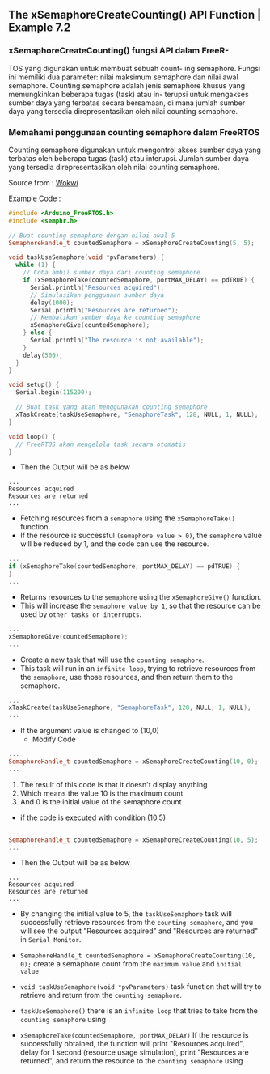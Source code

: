 ## The xSemaphoreCreateCounting() API Function | Example 7.2
### xSemaphoreCreateCounting() fungsi API dalam FreeR-
TOS yang digunakan untuk membuat sebuah count-
ing semaphore. Fungsi ini memiliki dua parameter:
nilai maksimum semaphore dan nilai awal semaphore.
Counting semaphore adalah jenis semaphore khusus
yang memungkinkan beberapa tugas (task) atau in-
terupsi untuk mengakses sumber daya yang terbatas
secara bersamaan, di mana jumlah sumber daya yang
tersedia direpresentasikan oleh nilai counting semaphore.
### Memahami penggunaan counting semaphore dalam FreeRTOS
Counting semaphore digunakan untuk mengontrol akses sumber daya yang terbatas oleh beberapa tugas (task) atau interupsi. Jumlah sumber daya yang tersedia direpresentasikan oleh nilai counting semaphore.

Source from : [Wokwi](https://wokwi.com/projects/new/arduino-uno)

Example Code :
```ino
#include <Arduino_FreeRTOS.h>
#include <semphr.h>

// Buat counting semaphore dengan nilai awal 5
SemaphoreHandle_t countedSemaphore = xSemaphoreCreateCounting(5, 5);

void taskUseSemaphore(void *pvParameters) {
  while (1) {
    // Coba ambil sumber daya dari counting semaphore
    if (xSemaphoreTake(countedSemaphore, portMAX_DELAY) == pdTRUE) {
      Serial.println("Resources acquired");
      // Simulasikan penggunaan sumber daya
      delay(1000);
      Serial.println("Resources are returned");
      // Kembalikan sumber daya ke counting semaphore
      xSemaphoreGive(countedSemaphore);
    } else {
      Serial.println("The resource is not available");
    }
    delay(500);
  }
}

void setup() {
  Serial.begin(115200);

  // Buat task yang akan menggunakan counting semaphore
  xTaskCreate(taskUseSemaphore, "SemaphoreTask", 128, NULL, 1, NULL);
}

void loop() {
  // FreeRTOS akan mengelola task secara otomatis
}
```
- Then the Output will be as below
```
...
Resources acquired
Resources are returned
...
```
- Fetching resources from a `semaphore` using the `xSemaphoreTake()` function.
- If the resource is successful `(semaphore value > 0)`, the `semaphore` value will be reduced by 1, and the code can use the resource.
```ino
...
if (xSemaphoreTake(countedSemaphore, portMAX_DELAY) == pdTRUE) {
}
...
```
- Returns resources to the `semaphore` using the `xSemaphoreGive()` function.
- This will increase the `semaphore value by 1`, so that the resource can be used by `other tasks or interrupts`.
```ino
...
xSemaphoreGive(countedSemaphore);
...
```
- Create a new task that will use the `counting semaphore`.
- This task will run in an `infinite loop`, trying to retrieve resources from the `semaphore`, use those resources, and then return them to the semaphore.
```ino
...
xTaskCreate(taskUseSemaphore, "SemaphoreTask", 128, NULL, 1, NULL);
...
```

- If the argument value is changed to (10,0)
  - Modify Code 
```ino
...
SemaphoreHandle_t countedSemaphore = xSemaphoreCreateCounting(10, 0);
...
```
  1. The result of this code is that it doesn't display anything
  2. Which means the value 10 is the maximum count
  3. And 0 is the initial value of the semaphore count

- if the code is executed with condition (10,5)
```ino
...
SemaphoreHandle_t countedSemaphore = xSemaphoreCreateCounting(10, 5);
...
```
- Then the Output will be as below
```
...
Resources acquired
Resources are returned
...
```
- By changing the initial value to 5, the `taskUseSemaphore` task will successfully retrieve resources from the `counting semaphore`, and you will see the output "Resources acquired" and "Resources are returned" in `Serial Monitor`.

- `SemaphoreHandle_t countedSemaphore = xSemaphoreCreateCounting(10, 0);` create a semaphore count from the `maximum value` and `initial value`
- `void taskUseSemaphore(void *pvParameters)` task function that will try to retrieve and return from the `counting semaphore`.
- `taskUseSemaphore()` there is an `infinite loop` that tries to take from the `counting semaphore` using
- `xSemaphoreTake(countedSemaphore, portMAX_DELAY)` If the resource is successfully obtained, the function will print "Resources acquired", delay for 1 second (resource usage simulation), print "Resources are returned", and return the resource to the `counting semaphore` using

